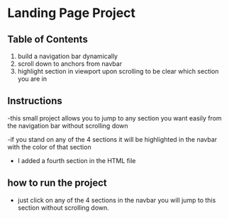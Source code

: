 # Landing Page Project

## Table of Contents
 1) build a navigation bar dynamically
 2) scroll down to anchors from navbar
 3) highlight section in viewport upon scrolling to be clear which section you are in

## Instructions

-this small project allows you to jump to any section you want easily from the navigation bar without
scrolling down

-if you stand on any of the 4 sections it will be highlighted in the navbar with the color of that section

- I added a fourth section in the HTML file

## how to run the project

- just click on any of the 4 sections in the navbar you will jump to this section without
scrolling down.
